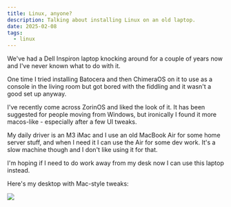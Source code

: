```yaml
---
title: Linux, anyone?
description: Talking about installing Linux on an old laptop.
date: 2025-02-08
tags:
  - linux
---
```

We've had a Dell Inspiron laptop knocking around for a couple of years now and I've never known what to do with it.

One time I tried installing Batocera and then ChimeraOS on it to use as a console in the living room but got bored with the fiddling and it wasn't a good set up anyway.

I've recently come across ZorinOS and liked the look of it. It has been suggested for people moving from Windows, but ironically I found it more macos-like - especially after a few UI tweaks.

My daily driver is an M3 iMac and I use an old MacBook Air for some home server stuff, and when I need it I can use the Air for some dev work. It's a slow machine though and I don't like using it for that.

I'm hoping if I need to do work away from my desk now I can use this laptop instead.

Here's my desktop with Mac-style tweaks:

![](/media/zorinos-mac-ui.png)